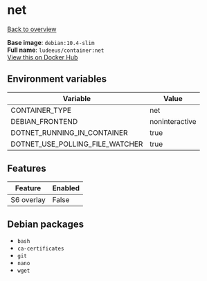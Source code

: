 # net

[Back to overview](../index.md)

**Base image**: `debian:10.4-slim`  
**Full name**: `ludeeus/container:net`  
[View this on Docker Hub](https://hub.docker.com/r/ludeeus/container/tags?page=1&name=net)

## Environment variables

Variable | Value 
-- | --
CONTAINER_TYPE | net
DEBIAN_FRONTEND | noninteractive
DOTNET_RUNNING_IN_CONTAINER | true
DOTNET_USE_POLLING_FILE_WATCHER | true

## Features

Feature | Enabled 
-- | --
S6 overlay | False

## Debian packages

- `bash`
- `ca-certificates`
- `git`
- `nano`
- `wget`
